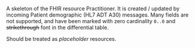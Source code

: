 A skeleton of the FHIR resource Practitioner.  It is created / updated by incoming Patient demographic (HL7 ADT A30) messages.
Many fields are not supported, and have been marked with zero cardinality `0..0` and ~~strikethrough~~ font in the differential table.

Should be treated as _placeholder_ resources.